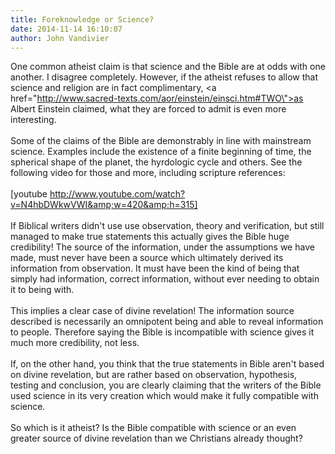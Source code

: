 ```yaml
---
title: Foreknowledge or Science?
date: 2014-11-14 16:10:07
author: John Vandivier
---
```




One common atheist claim is that science and the Bible are at odds with one another. I disagree completely. However, if the atheist refuses to allow that science and religion are in fact complimentary, <a href=\"http://www.sacred-texts.com/aor/einstein/einsci.htm#TWO\">as Albert Einstein claimed</a>, what they are forced to admit is even more interesting.<br /><br />Some of the claims of the Bible are demonstrably in line with mainstream science. Examples include the existence of a finite beginning of time, the spherical shape of the planet, the hyrdologic cycle and others. See the following video for those and more, including scripture references:<br /><br />[youtube http://www.youtube.com/watch?v=N4hbDWkwVWI&amp;w=420&amp;h=315]<br /><br />If Biblical writers didn't use use observation, theory and verification, but still managed to make true statements this actually gives the Bible huge credibility! The source of the information, under the assumptions we have made, must never have been a source which ultimately derived its information from observation. It must have been the kind of being that simply had information, correct information, without ever needing to obtain it to being with.<br /><br />This implies a clear case of divine revelation! The information source described is necessarily an omnipotent being and able to reveal information to people. Therefore saying the Bible is incompatible with science gives it much more credibility, not less.<br /><br />If, on the other hand, you think that the true statements in Bible aren't based on divine revelation, but are rather based on observation, hypothesis, testing and conclusion, you are clearly claiming that the writers of the Bible used science in its very creation which would make it fully compatible with science.<br /><br />So which is it atheist? Is the Bible compatible with science or an even greater source of divine revelation than we Christians already thought?
